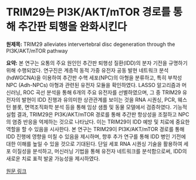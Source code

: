 # TRIM29는 PI3K/AKT/mTOR 경로를 통해 추간판 퇴행을 완화시킨다

**원제목:** TRIM29 alleviates intervertebral disc degeneration through the PI3K/AKT/mTOR pathway

**요약:** 본 연구는 요통의 주요 원인인 추간판 퇴행성 질환(IDD)의 분자 기전을 규명하기 위해 수행되었다.  연구진은 계층적 동적 가중 유전자 공동 발현 네트워크 분석(hdWGCNA)을 이용하여 추간판 수핵 세포(NPC)의 아형을 분류하고, 특히 부착성 NPC (Adh-NPCs) 아형과 관련된 유전자 모듈을 확인하였다. LASSO 알고리즘과 머신러닝, ROC 곡선 분석을 통해 6개의 주요 유전자를 선별하였으며, 그 중 TRIM29 유전자의 발현이 IDD 진행과 유의미한 상관관계를 보이는 것을 RNA 시퀀싱, PCR, 웨스턴 블롯, 면역조직화학 분석 등을 통해 임상 샘플 및 동물 모델에서 검증하였다.  기능적 실험 결과, TRIM29은 PI3K/AKT/mTOR 경로를 통해 추간판 항상성을 조절하고 NPC의 염증 반응을 억제하는 것으로 나타났다. 이는 TRIM29이 IDD 예방 및 치료에 중요한 역할을 할 수 있음을 시사한다.  본 연구는 TRIM29이 PI3K/AKT/mTOR 경로를 통해 IDD 진행에 영향을 미칠 수 있음을 제시하며, 향후 추가 연구를 통해 IDD 병인 기전에 대한 이해를 높일 수 있을 것으로 기대된다.  단일 세포 RNA 시퀀싱 기술을 활용하여 세포 이질성을 분석하고, 머신러닝 기법을 통해 유전자 네트워크를 분석함으로써, IDD의 새로운 치료 표적 발굴 가능성을 제시하였다.

[원문 링크](https://www.nature.com/articles/s41598-025-10272-y)
